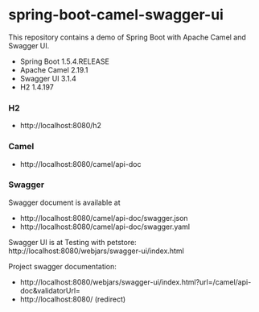 # spring-boot-camel-swagger-ui

This repository contains a demo of Spring Boot with Apache Camel and Swagger UI.

* Spring Boot 1.5.4.RELEASE
* Apache Camel 2.19.1
* Swagger UI 3.1.4
* H2 1.4.197


### H2
- http://localhost:8080/h2

### Camel
- http://localhost:8080/camel/api-doc

### Swagger
Swagger document is available at
- http://localhost:8080/camel/api-doc/swagger.json
- http://localhost:8080/camel/api-doc/swagger.yaml

Swagger UI is at
Testing with petstore: http://localhost:8080/webjars/swagger-ui/index.html

Project swagger documentation:
- http://localhost:8080/webjars/swagger-ui/index.html?url=/camel/api-doc&validatorUrl=
- http://localhost:8080/ (redirect)